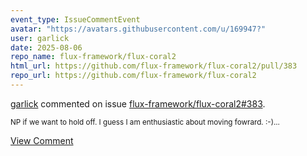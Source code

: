 ```yaml
---
event_type: IssueCommentEvent
avatar: "https://avatars.githubusercontent.com/u/169947?"
user: garlick
date: 2025-08-06
repo_name: flux-framework/flux-coral2
html_url: https://github.com/flux-framework/flux-coral2/pull/383
repo_url: https://github.com/flux-framework/flux-coral2
---
```


<a href='https://github.com/garlick' target='_blank'>garlick</a> commented on issue <a href='https://github.com/flux-framework/flux-coral2/pull/383' target='_blank'>flux-framework/flux-coral2#383</a>.

<small>NP if we want to hold off.  I guess I am enthusiastic about moving fowrard. :-)...</small>

<a href='https://github.com/flux-framework/flux-coral2/pull/383' target='_blank'>View Comment</a>